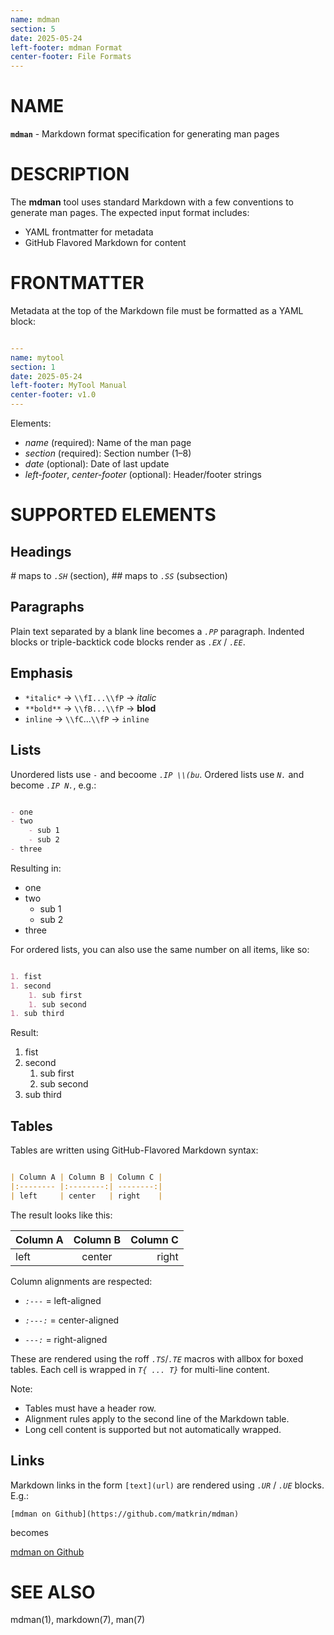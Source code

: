 ```yaml
---
name: mdman
section: 5
date: 2025-05-24
left-footer: mdman Format
center-footer: File Formats
---
```


# NAME

**`mdman`** - Markdown format specification for generating man pages

# DESCRIPTION

The **mdman** tool uses standard Markdown with a few conventions to generate man
pages. The expected input format includes:

- YAML frontmatter for metadata
- GitHub Flavored Markdown for content

# FRONTMATTER

Metadata at the top of the Markdown file must be formatted as a YAML block:


```yaml

---
name: mytool
section: 1
date: 2025-05-24
left-footer: MyTool Manual
center-footer: v1.0
---
```

Elements:
- *name* (required): Name of the man page
- *section* (required): Section number (1–8)
- *date* (optional): Date of last update
- *left-footer*, *center-footer* (optional): Header/footer strings

# SUPPORTED ELEMENTS

## Headings

*#* maps to *`.SH`* (section),
*##* maps to *`.SS`* (subsection)

## Paragraphs

Plain text separated by a blank line becomes a *`.PP`* paragraph.
Indented blocks or triple-backtick code blocks render as *`.EX`* / *`.EE`*.

## Emphasis

- `*italic*` → `\\fI...\\fP` → *italic*
- `**bold**` → `\\fB...\\fP` → **blod**
- `inline`   → `\\fC`...`\\fP` → `inline`

## Lists

Unordered lists use *`-`* and becoome *`.IP \\(bu`*.
Ordered lists use *`N.`* and become *`.IP N.`*, e.g.:

```markdown

- one
- two
    - sub 1
    - sub 2
- three
```

Resulting in:

- one
- two
    - sub 1
    - sub 2
- three

For ordered lists, you can also use the same number on all items, like so:

```markdown

1. fist
1. second
    1. sub first
    1. sub second
1. sub third
```

Result:

1. fist
1. second
    1. sub first
    1. sub second
1. sub third

## Tables

Tables are written using GitHub-Flavored Markdown syntax:

```markdown

| Column A | Column B | Column C |
|:-------- |:--------:| --------:|
| left     | center   | right    |
```

The result looks like this:

| Column A | Column B | Column C |
|:-------- |:--------:| --------:|
| left     | center   | right    |


Column alignments are respected:

- *`:---`*  = left-aligned

- *`:---:`* = center-aligned

- *`---:`*  = right-aligned

These are rendered using the roff *`.TS`*/*`.TE`* macros with allbox for boxed
tables. Each cell is wrapped in *`T{ ... T}`* for multi-line content.

Note:
- Tables must have a header row.
- Alignment rules apply to the second line of the Markdown table.
- Long cell content is supported but not automatically wrapped.

## Links

Markdown links in the form `[text](url)` are rendered using *`.UR`* / *`.UE`* blocks.
E.g.:

`[mdman on Github](https://github.com/matkrin/mdman)`

becomes

[mdman on Github](https://github.com/matkrin/mdman)

# SEE ALSO

mdman(1), markdown(7), man(7)
